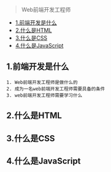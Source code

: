 > Web前端开发工程师


- [1.前端开发是什么](#1前端开发是什么)
- [2.什么是HTML](#2什么是html)
- [3.什么是CSS](#3什么是css)
- [4.什么是JavaScript](#4什么是javascript)
## 1.前端开发是什么

    1. Web前端开发工程师是做什么的
    2. 成为一名web前端开发工程师需要具备的条件
    3. web前端开发工程师需要学习什么

## 2.什么是HTML



## 3.什么是CSS


## 4.什么是JavaScript



